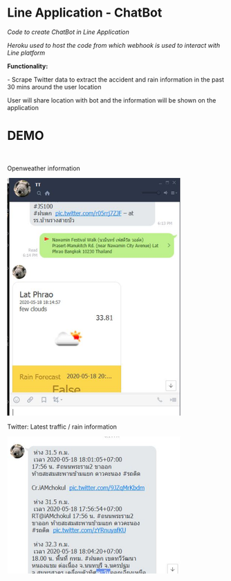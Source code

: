 <h1>Line Application - ChatBot</h1>


<i> Code to create ChatBot in Line Application  </i>

<i> Heroku used to host the code from which webhook is used to interact with Line platform  </i>


<b> Functionality: </b><br />
<p> - Scrape Twitter data to extract the accident and rain information in the past 30 mins around the user location  </p>
<p>   User will share location with bot and the information will be shown on the application  </p>



<h1>DEMO</h1><br />
<p>Openweather information</p>
<img src=https://github.com/hkbtotw/raspi-chatbot/blob/master/ScreenCapture_Weather.JPG alt="Demo UI" width="400"/>

<p>Twitter: Latest traffic / rain information  </p>
<img src=https://github.com/hkbtotw/raspi-chatbot/blob/master/ScreenCapture_Twitter.JPG alt="Demo UI" width="400"/>
